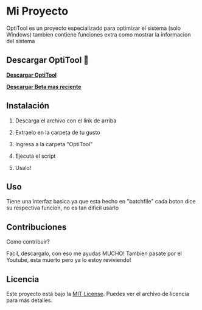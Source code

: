 # Mi Proyecto

OptiTool es un proyecto especializado para optimizar el sistema (solo Windows) tambien contiene
funciones extra como mostrar la informacion del sistema

## Descargar OptiTool 🚀

[**Descargar OptiTool**](https://github.com/OptiStudioXD/OptiTool/releases/download/2.9/Optitool.v2.99.3.-.OptiStudio.zip)

[**Descargar Beta mas reciente**](https://github.com/OptiStudioXD/OptiTool/releases/download/3.0-beta1/OptiTool.v3.0-Beta1.-.OptiStudio.zip)

## Instalación

1. Descarga el archivo con el link de arriba

2. Extraelo en la carpeta de tu gusto

3. Ingresa a la carpeta "OptiTool"

4. Ejecuta el script

5. Usalo!

## Uso

Tiene una interfaz basica ya que esta hecho en "batchfile" cada boton
dice su respectiva funcion, no es tan dificil usarlo

## Contribuciones

Como contribuir?

Facil, descargalo, con eso me ayudas MUCHO!
Tambien pasate por el Youtube, esta muerto pero ya lo estoy reviviendo!

## Licencia

Este proyecto está bajo la [MIT License](LICENSE). Puedes ver el archivo de licencia para más detalles.
